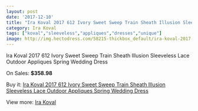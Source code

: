 ```yaml
---
layout: post
date: '2017-12-10'
title: "Ira Koval 2017 612 Ivory Sweet Sweep Train Sheath Illusion Sleeveless Lace Outdoor Appliques Spring Wedding Dress"
category: Ira Koval
tags: ["koval","sleeveless","appliques","dresses","unique"]
image: http://img.hectodress.com/58215-thickbox_default/ira-koval-2017-612-ivory-sweet-sweep-train-sheath-illusion-sleeveless-lace-outdoor-appliques-spring-wedding-dress.jpg
---
```

Ira Koval 2017 612 Ivory Sweet Sweep Train Sheath Illusion Sleeveless Lace Outdoor Appliques Spring Wedding Dress

On Sales: **$358.98**
<a href="https://www.hectodress.com/ira-koval/18164-ira-koval-2017-612-ivory-sweet-sweep-train-sheath-illusion-sleeveless-lace-outdoor-appliques-spring-wedding-dress.html"><amp-img layout="responsive" width="600" height="600" src="//img.hectodress.com/58215-thickbox_default/ira-koval-2017-612-ivory-sweet-sweep-train-sheath-illusion-sleeveless-lace-outdoor-appliques-spring-wedding-dress.jpg" alt="Ira Koval 2017 612 Ivory Sweet Sweep Train Sheath Illusion Sleeveless Lace Outdoor Appliques Spring Wedding Dress 0" /></a>
<a href="https://www.hectodress.com/ira-koval/18164-ira-koval-2017-612-ivory-sweet-sweep-train-sheath-illusion-sleeveless-lace-outdoor-appliques-spring-wedding-dress.html"><amp-img layout="responsive" width="600" height="600" src="//img.hectodress.com/58221-thickbox_default/ira-koval-2017-612-ivory-sweet-sweep-train-sheath-illusion-sleeveless-lace-outdoor-appliques-spring-wedding-dress.jpg" alt="Ira Koval 2017 612 Ivory Sweet Sweep Train Sheath Illusion Sleeveless Lace Outdoor Appliques Spring Wedding Dress 1" /></a>
<a href="https://www.hectodress.com/ira-koval/18164-ira-koval-2017-612-ivory-sweet-sweep-train-sheath-illusion-sleeveless-lace-outdoor-appliques-spring-wedding-dress.html"><amp-img layout="responsive" width="600" height="600" src="//img.hectodress.com/58220-thickbox_default/ira-koval-2017-612-ivory-sweet-sweep-train-sheath-illusion-sleeveless-lace-outdoor-appliques-spring-wedding-dress.jpg" alt="Ira Koval 2017 612 Ivory Sweet Sweep Train Sheath Illusion Sleeveless Lace Outdoor Appliques Spring Wedding Dress 2" /></a>
<a href="https://www.hectodress.com/ira-koval/18164-ira-koval-2017-612-ivory-sweet-sweep-train-sheath-illusion-sleeveless-lace-outdoor-appliques-spring-wedding-dress.html"><amp-img layout="responsive" width="600" height="600" src="//img.hectodress.com/58219-thickbox_default/ira-koval-2017-612-ivory-sweet-sweep-train-sheath-illusion-sleeveless-lace-outdoor-appliques-spring-wedding-dress.jpg" alt="Ira Koval 2017 612 Ivory Sweet Sweep Train Sheath Illusion Sleeveless Lace Outdoor Appliques Spring Wedding Dress 3" /></a>
<a href="https://www.hectodress.com/ira-koval/18164-ira-koval-2017-612-ivory-sweet-sweep-train-sheath-illusion-sleeveless-lace-outdoor-appliques-spring-wedding-dress.html"><amp-img layout="responsive" width="600" height="600" src="//img.hectodress.com/58218-thickbox_default/ira-koval-2017-612-ivory-sweet-sweep-train-sheath-illusion-sleeveless-lace-outdoor-appliques-spring-wedding-dress.jpg" alt="Ira Koval 2017 612 Ivory Sweet Sweep Train Sheath Illusion Sleeveless Lace Outdoor Appliques Spring Wedding Dress 4" /></a>
<a href="https://www.hectodress.com/ira-koval/18164-ira-koval-2017-612-ivory-sweet-sweep-train-sheath-illusion-sleeveless-lace-outdoor-appliques-spring-wedding-dress.html"><amp-img layout="responsive" width="600" height="600" src="//img.hectodress.com/58217-thickbox_default/ira-koval-2017-612-ivory-sweet-sweep-train-sheath-illusion-sleeveless-lace-outdoor-appliques-spring-wedding-dress.jpg" alt="Ira Koval 2017 612 Ivory Sweet Sweep Train Sheath Illusion Sleeveless Lace Outdoor Appliques Spring Wedding Dress 5" /></a>
<a href="https://www.hectodress.com/ira-koval/18164-ira-koval-2017-612-ivory-sweet-sweep-train-sheath-illusion-sleeveless-lace-outdoor-appliques-spring-wedding-dress.html"><amp-img layout="responsive" width="600" height="600" src="//img.hectodress.com/58216-thickbox_default/ira-koval-2017-612-ivory-sweet-sweep-train-sheath-illusion-sleeveless-lace-outdoor-appliques-spring-wedding-dress.jpg" alt="Ira Koval 2017 612 Ivory Sweet Sweep Train Sheath Illusion Sleeveless Lace Outdoor Appliques Spring Wedding Dress 6" /></a>

Buy it: [Ira Koval 2017 612 Ivory Sweet Sweep Train Sheath Illusion Sleeveless Lace Outdoor Appliques Spring Wedding Dress](https://www.hectodress.com/ira-koval/18164-ira-koval-2017-612-ivory-sweet-sweep-train-sheath-illusion-sleeveless-lace-outdoor-appliques-spring-wedding-dress.html "Ira Koval 2017 612 Ivory Sweet Sweep Train Sheath Illusion Sleeveless Lace Outdoor Appliques Spring Wedding Dress")

View more: [Ira Koval](https://www.hectodress.com/77-ira-koval "Ira Koval")